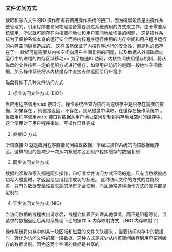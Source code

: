 ### 文件访问方式
读取和写入文件的IO 操作都需要调用操作系统的接口，因为磁盘设备是由操作系统管理的，引用程序要访问物理设备需要通过系统调用的方式来工作。由于需要系统调用，所以就可能存在内核空间地址和用户空间地址切换的问题， 这是操作系统为了保护系统本身的运行安全而将内核程序运行使用的内存空间和用户程序运行的内存空间隔离造成的。 这样虽然保证了内核程序运行的安全性，但是也必然存在了==数据可能需要从内核空间向用户空间复制的问题，以及数据从外部磁盘向运行中的进程的内存区域移动==
为了加速IO 访问，内核空间使用缓存机制，将从磁盘的文件按照一定的组织方式进行缓存，如果用户访问的是同一段地址空间数据，那么操作系统将从内核缓存中直接去除返回给用户程序

磁盘有如下几种文件访问方式
1. 标准访问文件方式 (BIO?)
    
当应用程序调用read 接口时，操作系统检查内核的高速缓存中是否存在需要的数据，如果存在 ，则直接返回，不存在，则从磁盘中读取，在缓存在操作系统中 。当应用程序调用write 接口将数据从用户地址空间复制到内存地址空间的缓存中，这个使用对于用户程序来说，写操作已经完成

2. 直接IO 方式

所谓直接IO 就是应用程序直接访问磁盘数据，不经过操作系统的内核数据缓存区。这样的目的是减少一次从内核缓冲区到用户程序缓存的数据复制

3. 同步访问文件方式

数据的读取和写入都是同步操作，和标准文件访问方式不同的是，只有当数据被成功写入磁盘时，才返回给应用程序成功的标志。 这种访问文件的方式的性能较差，只有对数据安全性要求高的场景才会使用，而且通常这种操作方式的硬件都是定制的

4. 异步访问文件方式 (NIO)

当访问数据的线程发出请求后，线程会接着区处理其他事情，而不是阻塞等待，当请求的数据返回后再继续处理下面的操作
5.  内存映射方式 （NIO 内存映射？）

操作系统将内存中的某一块区域和磁盘的文件关联起来   ，当要访问内存中的数据时，转化为访问文件的某一段数据，这种方式是减少从内核空间缓存到用户空间缓存的数据复制。因为这两个空间的数据是共享的


### 










